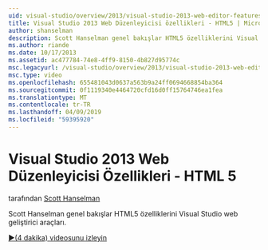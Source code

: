 ```yaml
---
uid: visual-studio/overview/2013/visual-studio-2013-web-editor-features-html5
title: Visual Studio 2013 Web Düzenleyicisi özellikleri - HTML5 | Microsoft Docs
author: shanselman
description: Scott Hanselman genel bakışlar HTML5 özelliklerini Visual Studio web geliştirici araçları.
ms.author: riande
ms.date: 10/17/2013
ms.assetid: ac477784-74e8-4ff9-8150-4b827d95774c
msc.legacyurl: /visual-studio/overview/2013/visual-studio-2013-web-editor-features-html5
msc.type: video
ms.openlocfilehash: 655481043d0637a563b9a24ff0694668854ba364
ms.sourcegitcommit: 0f1119340e4464720cfd16d0ff15764746ea1fea
ms.translationtype: MT
ms.contentlocale: tr-TR
ms.lasthandoff: 04/09/2019
ms.locfileid: "59395920"
---
```

# <a name="visual-studio-2013-web-editor-features---html5"></a>Visual Studio 2013 Web Düzenleyicisi Özellikleri - HTML 5

tarafından [Scott Hanselman](https://github.com/shanselman)

Scott Hanselman genel bakışlar HTML5 özelliklerini Visual Studio web geliştirici araçları.

[&#9654;(4 dakika) videosunu izleyin](https://channel9.msdn.com/Blogs/ASP-NET-Site-Videos/visual-studio-2013-web-editor-features-html5)

